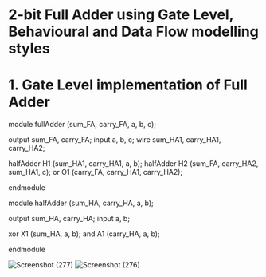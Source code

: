 
# 2-bit Full Adder using Gate Level, Behavioural and Data Flow modelling styles

# 1. Gate Level implementation of Full Adder

module fullAdder (sum_FA, carry_FA, a, b, c);

output sum_FA, carry_FA; input a, b, c; wire sum_HA1, carry_HA1, carry_HA2;

halfAdder H1 (sum_HA1, carry_HA1, a, b); halfAdder H2 (sum_FA, carry_HA2, sum_HA1, c); or O1 (carry_FA, carry_HA1, carry_HA2);

endmodule

module halfAdder (sum_HA, carry_HA, a, b);

output sum_HA, carry_HA; input a, b;

xor X1 (sum_HA, a, b); and A1 (carry_HA, a, b);

endmodule

![Screenshot (277)](https://user-images.githubusercontent.com/110777645/198817089-581876fe-544f-4659-8c3a-32c34421ed17.png)
![Screenshot (276)](https://user-images.githubusercontent.com/110777645/198817085-b0d3f46f-a8b0-4d5a-8f60-6b9e90cc84bc.png)
